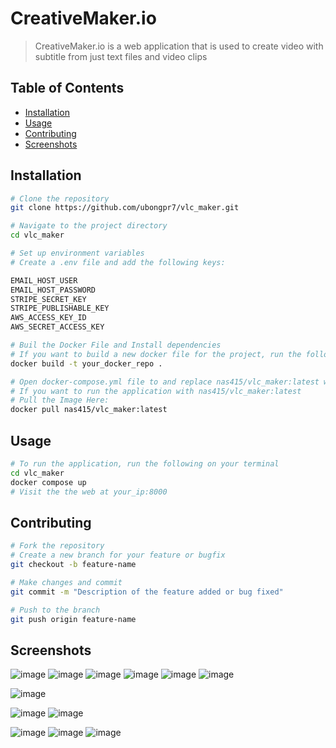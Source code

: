 # CreativeMaker.io

> CreativeMaker.io is a web application that is used to create video with subtitle from just text files and video clips

## Table of Contents

- [Installation](#installation)
- [Usage](#usage)
- [Contributing](#contributing)
- [Screenshots](#screenshots)

## Installation


```bash
# Clone the repository
git clone https://github.com/ubongpr7/vlc_maker.git

# Navigate to the project directory
cd vlc_maker
```
```bash
# Set up environment variables
# Create a .env file and add the following keys:

EMAIL_HOST_USER
EMAIL_HOST_PASSWORD
STRIPE_SECRET_KEY
STRIPE_PUBLISHABLE_KEY
AWS_ACCESS_KEY_ID
AWS_SECRET_ACCESS_KEY
```
```bash
# Buil the Docker File and Install dependencies
# If you want to build a new docker file for the project, run the following commmand:
docker build -t your_docker_repo .
```
```bash
# Open docker-compose.yml file to and replace nas415/vlc_maker:latest with you your_docker_repo
# If you want to run the application with nas415/vlc_maker:latest
# Pull the Image Here:
docker pull nas415/vlc_maker:latest
```
## Usage

```bash
# To run the application, run the following on your terminal
cd vlc_maker
docker compose up
# Visit the the web at your_ip:8000
```
## Contributing
```bash
# Fork the repository
# Create a new branch for your feature or bugfix
git checkout -b feature-name

# Make changes and commit
git commit -m "Description of the feature added or bug fixed"

# Push to the branch
git push origin feature-name

```
## Screenshots
![image](https://github.com/user-attachments/assets/d8b0f8cf-2e7c-4a48-9245-7613c890afe9)
![image](https://github.com/user-attachments/assets/2c717c15-f627-4236-897f-9f79ee9246d8)
![image](https://github.com/user-attachments/assets/bbebc4c0-5bcb-44df-bc31-d4e9a8bb51ee)
![image](https://github.com/user-attachments/assets/7fad2903-b28c-4cee-a655-33f1b571ce1b)
![image](https://github.com/user-attachments/assets/f70d129a-f08c-4b0c-b2cc-0fa2a2f6fe37)
![image](https://github.com/user-attachments/assets/79ce20ee-1ae8-4a8b-b78d-2fc5163cf03d)

![image](https://github.com/user-attachments/assets/40873c5e-be91-4f18-aea1-7a66936bbdf5)

![image](https://github.com/user-attachments/assets/3272b188-34a4-4362-a995-41ddd6e2adf2)
![image](https://github.com/user-attachments/assets/1bd98c6c-46ab-4c9b-9c2c-7fe8c7fd77ef)

![image](https://github.com/user-attachments/assets/47f0047f-ea9b-4c13-a1e3-a508acac9cbb)
![image](https://github.com/user-attachments/assets/6d6d2e9b-741f-4038-9cd6-1e27bc6b413e)
![image](https://github.com/user-attachments/assets/0e75c28c-e3da-48bc-b896-01e7bfa46735)
